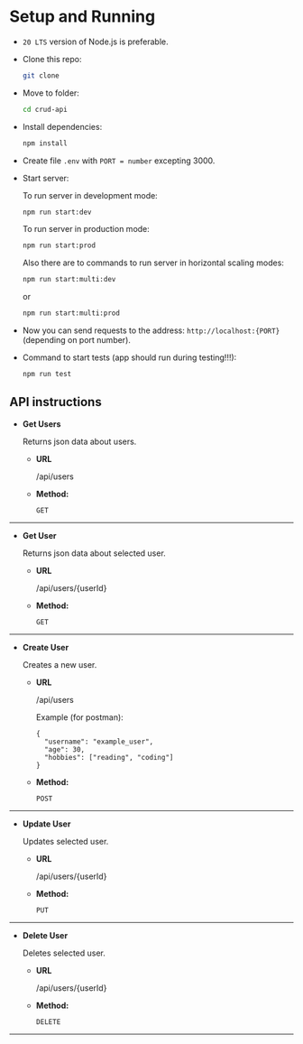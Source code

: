 # Setup and Running

- `20 LTS` version of Node.js is preferable.
- Clone this repo:

    ```bash
    git clone 
    ```

- Move to folder:

    ```bash
    cd crud-api
    ```

- Install dependencies:

    ```bash
    npm install
    ```

- Create file `.env` with `PORT = number` excepting 3000.
- Start server:

    To run server in development mode:

    ```bash
    npm run start:dev
    ```

    To run server in production mode:

    ```bash
    npm run start:prod
    ```

    Also there are to commands to run server in horizontal scaling modes:

    ```bash
    npm run start:multi:dev
    ```

    or 

    ```bash
    npm run start:multi:prod
    ```

- Now you can send requests to the address: `http://localhost:{PORT}` (depending on port number).

- Command to start tests (app should run during testing!!!):

    ```bash
    npm run test
    ```

## API instructions

- **Get Users**

    Returns json data about users.

  - **URL**

    /api/users

  - **Method:**

    `GET`

----

- **Get User**

    Returns json data about selected user.

  - **URL**

    /api/users/{userId}

  - **Method:**

    `GET`

----

- **Create User**

    Creates a new user.

  - **URL**

    /api/users

    Example (for postman):

    ```
    {
      "username": "example_user",
      "age": 30,
      "hobbies": ["reading", "coding"]
    }
    ```

  - **Method:**

    `POST`

----

- **Update User**

    Updates selected user.

  - **URL**

    /api/users/{userId}

  - **Method:**

    `PUT`

----

- **Delete User**

    Deletes selected user.

  - **URL**

    /api/users/{userId}

  - **Method:**

    `DELETE`

----